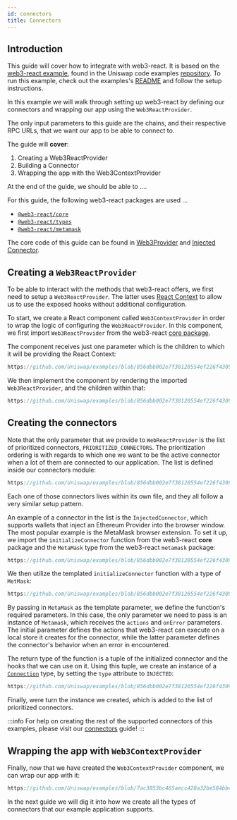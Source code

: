 ```yaml
---
id: connectors
title: Connectors
---     
```


## Introduction

This guide will cover how to integrate with web3-react. It is based on the [web3-react example](https://github.com/Uniswap/examples/tree/main/v3-sdk/quoting), found in the Uniswap code examples [repository](https://github.com/Uniswap/examples). To run this example, check out the examples's [README](https://github.com/Uniswap/examples/blob/feat/web3-react/web3-react/README.md) and follow the setup instructions.


In this example we will walk through setting up web3-react by defining our connectors and wrapping our app using the `Web3ReactProvider`.


The only input parameters to this guide are the chains, and their respective RPC URLs, that we want our app to be able to connect to.

The guide will **cover**:

1. Creating a Web3ReactProvider
2. Building a Connector
3. Wrapping the app with the Web3ContextProvider

At the end of the guide, we should be able to ....

For this guide, the following web3-react packages are used ...

- [`@web3-react/core`](https://www.npmjs.com/package/@web3-react/core)
- [`@web3-react/types`](https://www.npmjs.com/package/@web3-react/types)
- [`@web3-react/metamask`](https://www.npmjs.com/package/@web3-react/metamask)

The core code of this guide can be found in [Web3Provider](https://github.com/Uniswap/examples/blob/feat/web3-react/web3-react/src/libs/components/Web3Provider.tsx) and [Injected Connector](https://github.com/Uniswap/examples/blob/feat/web3-react/web3-react/src/libs/injected.ts).


## Creating a `Web3ReactProvider`

To be able to interact with the methods that web3-react offers, we first need to setup a `Web3ReactProvider`. The latter uses [React Context](https://reactjs.org/docs/context.html) to allow us to use the exposed hooks without additional configuration. 

To start, we create a React component called `Web3ContextProvider` in order to wrap the logic of configuring the `Web3ReactProvider`. In this component, we first import  `Web3ReactProvider` from the web3-react [core package](https://www.npmjs.com/package/@web3-react/core).

The component receives just one parameter which is the children to which it will be providing the React Context:

```typescript reference title="Defining the Web3ContextProvider component" referenceLinkText="View on Github" customStyling
https://github.com/Uniswap/examples/blob/856dbb002e7f38120554ef226f4309c96ce6ea79/web3-react/src/libs/components/Web3ContextProvider.tsx#L6
```

We then implement the component by rendering the imported `Web3ReactProvider`, and the children within that:


```typescript reference title="Implementing the Web3ContextProvider component" referenceLinkText="View on Github" customStyling
https://github.com/Uniswap/examples/blob/856dbb002e7f38120554ef226f4309c96ce6ea79/web3-react/src/libs/components/Web3ContextProvider.tsx#L10-L16
```

## Creating the connectors

Note that the only parameter that we provide to `WebReactProvider` is the list of prioritized connectors, `PRIORITIZED_CONNECTORS`. The prioritization ordering is with regards to which one we want to be the active connector when a lot of them are connected to our application. The list is defined inside our connectors module: 

```typescript reference title="Creating the Connectors list" referenceLinkText="View on Github" customStyling
https://github.com/Uniswap/examples/blob/856dbb002e7f38120554ef226f4309c96ce6ea79/web3-react/src/libs/connections.ts#L36-L42
```

Each one of those connectors lives within its own file, and they all follow a very similar setup pattern. 

An example of a connector in the list is the `InjectedConnector`, which supports wallets that inject an Ethereum Provider into the browser window. The most popular example is the MetaMask browser extension. To set it up, we import the `initializeConnector` function from the web3-react **core** package and the `MetaMask` type from the web3-react `metamask` package:

```typescript reference title="Implementing the component" referenceLinkText="View on Github" customStyling
https://github.com/Uniswap/examples/blob/856dbb002e7f38120554ef226f4309c96ce6ea79/web3-react/src/libs/injected.ts#L1-L2
```

We then utilize the templated `initializeConnector` function with a type of `MetMask`:

```typescript reference title="Implementing the component" referenceLinkText="View on Github" customStyling
https://github.com/Uniswap/examples/blob/856dbb002e7f38120554ef226f4309c96ce6ea79/web3-react/src/libs/injected.ts#L12-L15
```

By passing in `MetaMask` as the template parameter, we define the function's required parameters. In this case, the only parameter we need to pass is an instance of `Metamask`, which receives the `actions` and `onError` parameters. The initial parameter defines the actions that web3-react can execute on a local store it creates for the connector, while the latter parameter defines the connector's behavior when an error in encountered.

The return type of the function is a tuple of the initialized connector and the hooks that we can use on it. Using this tuple, we create an instance of a [`Connection`](https://github.com/Uniswap/examples/blob/856dbb002e7f38120554ef226f4309c96ce6ea79/web3-react/src/libs/connections.ts#L10) type, by setting the `type` attribute to `INJECTED`:


```typescript reference title="Implementing the component" referenceLinkText="View on Github" customStyling
https://github.com/Uniswap/examples/blob/856dbb002e7f38120554ef226f4309c96ce6ea79/web3-react/src/libs/injected.ts#L16-L20
```
Finally, were turn the instance we created, which is added to the list of prioritized connectors. 

:::info
For help on creating the rest of the supported connectors of this examples, please visit our [connectors](./02-connectors.md) guide!
:::


## Wrapping the app with `Web3ContextProvider`

Finally, now that we have created the `Web3ContextProvider` component, we can wrap our app with it:

```typescript reference title="Getting Pool metadata from the Pool smart contact" referenceLinkText="View on Github" customStyling
https://github.com/Uniswap/examples/blob/7ac3853bc465aecc428a32be584bbeb833b0a63c/web3-react/src/index.tsx#L16-L22
```

In the next guide we will dig it into how we create all the types of connectors that our example application supports.
# 

